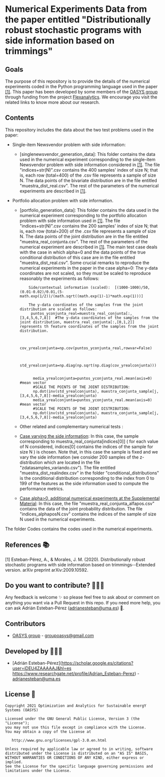 #  Numerical Experiments Data from the paper entitled "Distributionally robust stochastic programs with side information based on trimmings"

## Goals

The purpose of this repository is to provide the details of the numerical experiments coded in the Python programming language used in the paper [[1]](https://arxiv.org/abs/2009.10592). This paper has been developed by some members of the [OASYS group](https://sites.google.com/view/groupoasys/home) through funding from the project [Flexanalytics](https://groupoasysflexanalytics.readthedocs.io/en/latest/). We encourage you visit the related links to know more about our research.

## Contents

This repository includes the data about the two test problems used in the paper:

- Single-item Newsvendor problem with side information:

  * [singlenewsvendor_generation_data]: This folder contains the data used in the numerical experiment corresponding to the single-item Newsvendor problem with side information considered in [[1]](https://arxiv.org/abs/2009.10592). The file "indices+str(N)".csv contains the 400 samples' index of size N; that is, each row (total=400) of the .csv file represents a sample of size N. The data points of the bivariate distribution are in the file entitled "muestra_dist_real.csv". The rest of the parameters of the numerical experiments are described in [[1]](https://arxiv.org/abs/2009.10592).

- Portfolio allocation problem with side information.

  * [portfolio_generation_data]: This folder contains the data used in the numerical experiment corresponding to the portfolio allocation problem with side information used in [[1]](https://arxiv.org/abs/2009.10592).    The file "indices+str(N)".csv contains the 200 samples' index of size N; that is, each row (total=200) of the .csv file represents a sample of size N. The data points of the joint distribution are in the file entitled "muestra_real_conjunta.csv".  The rest of the parameters of the numerical experiment are described in [[1]](https://arxiv.org/abs/2009.10592). The main test case deals with the case in which alpha=0 and the data points of the true conditional distribution of this case are in the file entitled "muestra_dist_real.csv". Some crucial remarks to reproduce the numerical experiments in the paper in the case alpha=0:
            The y-data coordinates are not scaled, so they must be scaled to reproduce reasonably the experiments as follows:

            
            Side/contextual information (scaled):  [(1000-1000)/50,(0.01-0.02)/0.01,(5-math.exp(1/2))/(math.sqrt((math.exp(1)-1)*math.exp(1)))]
            
            The y-data coordinates of the samples from the joint distribution are scaled as follows:
             puntos_yconjunta_real=muestra_real_conjunta[:,[3,4,5,6,7,8]]  #The y-data coordinates of the samples from the joint distribution, muestra_real_conjunta[:,[0,1,2]]              represents th feature coordinates of the samples from the joint distribution.


              cov_yrealconjunta=np.cov(puntos_yconjunta_real,rowvar=False)


              std_yrealconjunta=np.diag(np.sqrt(np.diag(cov_yrealconjunta)))  
              
              
              media_yrealconjunta=puntos_yconjunta_real.mean(axis=0) #mean vector
              #SCALE THE POINTS OF THE JOINT DISTRIBUTION:
              np.dot(inv(std_yrealconjunta), muestra_conjunta_sample[j,[3,4,5,6,7,8]]-media_yrealconjunta)
              media_yrealconjunta=puntos_yconjunta_real.mean(axis=0) #mean vector
              #SCALE THE POINTS OF THE JOINT DISTRIBUTION:
              np.dot(inv(std_yrealconjunta), muestra_conjunta_sample[j,[3,4,5,6,7,8]]-media_yrealconjunta)
   
  
  *  Other related and complementary numerical tests :
  * [Case varying the side information](https://drive.google.com/drive/folders/1K3nKyZbqEQBDPp2ThtRYr-vRCqCiBhle?usp=sharing): In this case, the sample corresponding to muestra_real_conjunta[indices[0]] ( for each value of N considered, indices[0] contains the indices of the sample for size N ) is chosen. Note that, in this case the sample is fixed and we vary the side information (we consider 200 samples of the z-distribution which are located in the file "zdatasamples_variando.csv"). The file entitled "muestra_dist_realindex.csv" in the folder "conditional_distributions" is the conditional distribution corresponding to the index from 0 to 199  of the features as the side information used to compute the performance metrics. 
  * [Case alpha>0, additional numerical experiments at the Supplemental Material](https://drive.google.com/drive/folders/1uNYYbg6FK1PSViV43zLc0yQbHnF2VdZN?usp=sharing): In this case, the file "muestra_real_conjunta_alfapos.csv"  contains the data of the joint probability distribution. The file "indices_alphaposN.csv" contains the indices of the sample of size N used in the numerical experiments.

The folder Codes contains the codes used in the numerical experiments.
 
## References 📚
[1] Esteban-Pérez, A., & Morales, J. M. (2020). Distributionally robust stochastic programs with side information based on trimmings--Extended version. arXiv preprint arXiv:2009.10592.



## Do you want to contribute? 👨🏾‍🔬
 
 Any feedback is welcome :sparkles: so please feel free to ask about or comment on anything you want via a Pull Request in this repo.
 If you need more help, you can ask Adrián Esteban-Pérez (adrianesteban@uma.es) :e-mail:.

 ## Contributors
 
 * [OASYS group](http://oasys.uma.es) -  groupoasys@gmail.com
 
 ## Developed by 👨🏾‍💻
 * [Adrián Esteban-Pérez](https://scholar.google.es/citations?user=iDEU4ZAAAAAJ&hl=es https://www.researchgate.net/profile/Adrian_Esteban-Perez) - adrianesteban@uma.es 

 ## License 📝
 
    Copyright 2021 Optimization and Analytics for Sustainable energY Systems (OASYS)

    Licensed under the GNU General Public License, Version 3 (the "License");
    you may not use this file except in compliance with the License.
    You may obtain a copy of the License at

       http://www.gnu.org/licenses/gpl-3.0.en.html

    Unless required by applicable law or agreed to in writing, software
    distributed under the License is distributed on an "AS IS" BASIS,
    WITHOUT WARRANTIES OR CONDITIONS OF ANY KIND, either express or implied.
    See the License for the specific language governing permissions and
    limitations under the License.
